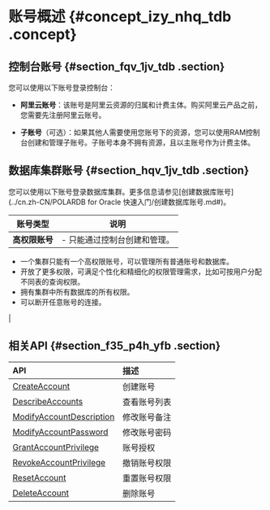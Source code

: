 # 账号概述 {#concept_izy_nhq_tdb .concept}

## 控制台账号 {#section_fqv_1jv_tdb .section}

您可以使用以下账号登录控制台：

-   **阿里云账号**：该账号是阿里云资源的归属和计费主体。购买阿里云产品之前，您需要先注册阿里云账号。

-   **子账号**（可选）：如果其他人需要使用您账号下的资源，您可以使用RAM控制台创建和管理子账号。子账号本身不拥有资源，且以主账号作为计费主体。


## 数据库集群账号 {#section_hqv_1jv_tdb .section}

您可以使用以下账号登录数据库集群。更多信息请参见[创建数据库账号](../cn.zh-CN/POLARDB for Oracle 快速入门/创建数据库账号.md#)。

|账号类型|说明|
|----|--|
|**高权限账号**| -   只能通过控制台创建和管理。
-   一个集群只能有一个高权限账号，可以管理所有普通账号和数据库。
-   开放了更多权限，可满足个性化和精细化的权限管理需求，比如可按用户分配不同表的查询权限。
-   拥有集群中所有数据库的所有权限。
-   可以断开任意账号的连接。

 |

## 相关API {#section_f35_p4h_yfb .section}

|API|描述|
|:--|:-|
|[CreateAccount](../cn.zh-CN/API参考/账号管理/CreateAccount.md#)|创建账号|
|[DescribeAccounts](../cn.zh-CN/API参考/账号管理/DescribeAccounts.md#)|查看账号列表|
|[ModifyAccountDescription](../cn.zh-CN/API参考/账号管理/ModifyAccountDescription.md#)|修改账号备注|
|[ModifyAccountPassword](../cn.zh-CN/API参考/账号管理/ModifyAccountPassword.md#)|修改账号密码|
|[GrantAccountPrivilege](../cn.zh-CN/API参考/账号管理/GrantAccountPrivilege.md#)|账号授权|
|[RevokeAccountPrivilege](../cn.zh-CN/API参考/账号管理/RevokeAccountPrivilege.md#)|撤销账号权限|
|[ResetAccount](../cn.zh-CN/API参考/账号管理/ResetAccount.md#)|重置账号权限|
|[DeleteAccount](../cn.zh-CN/API参考/账号管理/DeleteAccount.md#)|删除账号|

